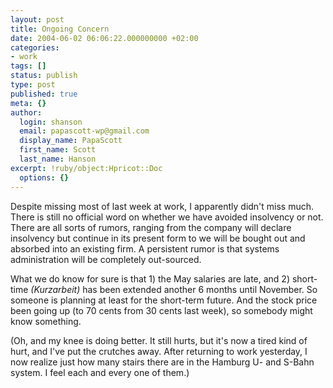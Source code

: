 ```yaml
---
layout: post
title: Ongoing Concern
date: 2004-06-02 06:06:22.000000000 +02:00
categories:
- work
tags: []
status: publish
type: post
published: true
meta: {}
author:
  login: shanson
  email: papascott-wp@gmail.com
  display_name: PapaScott
  first_name: Scott
  last_name: Hanson
excerpt: !ruby/object:Hpricot::Doc
  options: {}
---
```

<p>Despite missing most of last week at work, I apparently didn't miss much. There is still no official word on whether we have avoided insolvency or not. There are all sorts of rumors, ranging from the company will declare insolvency but continue in its present form to  we will be bought out and absorbed into an existing firm. A persistent rumor is that systems administration will be completely out-sourced. </p>
<p>What we do know for sure is that 1) the May salaries are late, and 2) short-time <em>(Kurzarbeit)</em> has been extended another 6 months until November. So someone is planning at least for the short-term future. And the stock price been going up (to 70 cents from 30 cents last week), so somebody might know something.</p>
<p>(Oh, and my knee is doing better. It still hurts, but it's now a tired kind of hurt, and I've put the crutches away. After returning to work yesterday, I now realize just how many stairs there are in the Hamburg U- and S-Bahn system. I feel each and every one of them.)</p>
